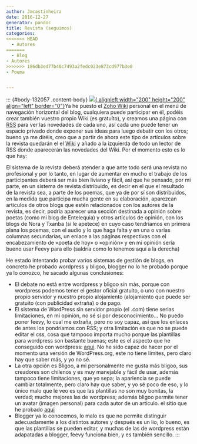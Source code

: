 ```yaml
---
author: Jmcastinheira
date: 2016-12-27
generator: pandoc
title: Revista (seguimos)
categories:
<<<<<<< HEAD
  - Autores
=======
  - Blog
- Autores
>>>>>>> 186db3ed77b40c7493a2fedc023e873cd977b3e0
- Poema


---
```




::: {#body-132057 .content-body}
[![](http://escritores.files.wordpress.com/2007/06/foto-revista-internet.jpg){.alignleft
width="200" height="200" align="left"
border="0"}](http://escritores.files.wordpress.com/2007/06/foto-revista-internet.jpg)Ya
he puesto el [Zoho
Wiki](http://wiki.zoho.com/jsp/wikilogin.jsp?serviceurl=%2Fregister.do)
personal en el menú de navegación horizontal del blog, cualquiera puede
participar en él, podéis crear también vuestro propio Wiki (es
gratuíto), y creamos una página con
[RSS](http://es.wikipedia.org/wiki/RSS) para ver las novedades de cada
uno, así cada uno puede tener un espacio privado donde exponer sus ideas
para luego debatir con los otros; bueno ya me diréis, creo que a partir
de ahora este tipo de artículos sobre la revista quedarán el el
[Wiki](http://auluses.wiki.zoho.com/) y añado a la izquierda de todo un
lector de RSS donde aparecerán las novedades del Wiki. Por el momento
esto es lo que hay:

El sistema de la revista deberá atender a que ante todo será una revista
no profesional y por lo tanto, en lugar de aumentar en mucho el trabajo
de los participantes deberá ser más bien liviano y fácil, así que he
pensado, por mi parte, en un sistema de revista distribuido, es decir en
el que el resultado de la revista sea, a parte de los poemas, que ya de
por sí son distribuidos, en la medida que participa mucha gente en su
elaboración, aparezcan artículos de otros blogs que estén relacionados
con los autores de la revista, es decir, podría aparecer una sección
destinada a opinión sobre poetas (como mi blog de Entelequia) y otros
artículos de opinión, con los blogs de Nora y Txanba (si le apetece) en
cuyo caso tendríamos en primera plana los poemas, con el audio y lo que
haga falta y en una o varias columnas secundarias, un enlace a las
páginas respectivas con el encabezamiento de «poeta de hoy» o «opinión»
y en mi opinión sería bueno usar Feevy para ello (saldría como lo
tenemos aquí a la derecha)

He estado intentando probar varios sistemas de gestión de blogs, en
concreto he probado wordpress y bligoo, blogger no lo he probado porque
ya lo conozco, he sacado algunas conclusiones:

-   El debate no está entre wordpress y bligoo sin más, porque con
    wordpress podemos tener el gestor oficial gratuito, o uno con
    nuestro propio servidor y nuestro propio alojamiento (alojamiento
    que puede ser gratuito (con publicidad extraña) o de pago.
-   El sistema de WordPress sin servidor propio (el .com) tiene serias
    limitaciones, en mi opinión, no sé si por desconocimiento... No
    puedo poner feevy, lo cual me extraña, pero no soy capaz, así que
    los enlaces de antes los pondríamos con RSS; y otra limitación es
    que no se puede editar el css, cosa que tampoco importa mucho porque
    las plantillas para wordpress son bastante buenas; este es el
    aspecto que he conseguido con wordpress:
    [aqui](http://jmcastinneira.wordpress.com/). No he sido capaz de
    hacer por el momento una versión de WordPress.org, este no tiene
    límites, pero claro hay que saber más, y yo no sé.
  -   La otra opción es Bligoo, a mi personalmente me gusta más bligoo,
    sus creadores son chilenos y es muy manejable y fácil de usar,
    además tampoco tiene limitaciones, que yo sepa; la apariencia se
    puede cambiar totalmente, pero claro hay que saber, y yo sé poco de
    eso, y lo único malo que le veo es que las plantillas no son muy
    bonitas, la verdad; mucho mejores las de wordpress; además bligoo
    permite tener un avatar (imagen personal) para cada autor de un
    artículo. el sitio que he probado
    [aqui](http://ipoesia.bligoo.com/content)
  -   Blogger ya lo conocemos, lo malo es que no permite distinguir
    adecuadamente a los distintos autores y después es un lio, lo bueno,
    es que las plantillas se pueden editar, y muchas de las de wordpress
    están adapatadas a blogger, feevy funciona bien, y es también
    sencillo.
:::
